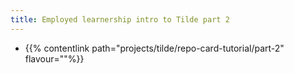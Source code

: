 ```yaml
---
title: Employed learnership intro to Tilde part 2
---
```


- {{% contentlink path="projects/tilde/repo-card-tutorial/part-2" flavour=""%}}
